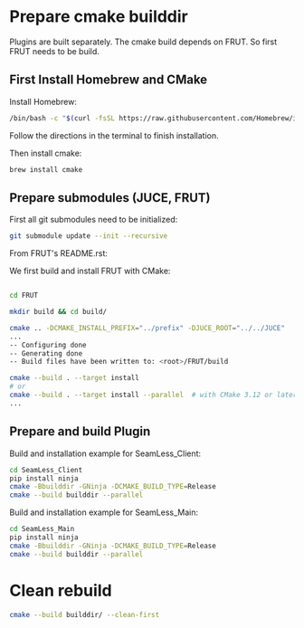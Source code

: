# Prepare cmake builddir
Plugins are built separately. The cmake build depends on
FRUT. So first FRUT needs to be build.

## First Install Homebrew and CMake
Install Homebrew:

```bash
/bin/bash -c "$(curl -fsSL https://raw.githubusercontent.com/Homebrew/install/HEAD/install.sh)"
```
Follow the directions in the terminal to finish installation.

Then install cmake: 

```bash
brew install cmake
```

## Prepare submodules (JUCE, FRUT)
First all git submodules need to be initialized:
```bash
git submodule update --init --recursive
```

From FRUT's README.rst:

We first build and install FRUT with CMake:

```bash 

cd FRUT

mkdir build && cd build/

cmake .. -DCMAKE_INSTALL_PREFIX="../prefix" -DJUCE_ROOT="../../JUCE"
...
-- Configuring done
-- Generating done
-- Build files have been written to: <root>/FRUT/build

cmake --build . --target install
# or
cmake --build . --target install --parallel  # with CMake 3.12 or later
...
```
## Prepare and build Plugin

Build and installation example for SeamLess_Client: 
```bash
cd SeamLess_Client
pip install ninja
cmake -Bbuilddir -GNinja -DCMAKE_BUILD_TYPE=Release
cmake --build builddir --parallel
```
Build and installation example for SeamLess_Main:
```bash
cd SeamLess_Main
pip install ninja
cmake -Bbuilddir -GNinja -DCMAKE_BUILD_TYPE=Release
cmake --build builddir --parallel
```

# Clean rebuild

```bash
cmake --build builddir/ --clean-first
```
